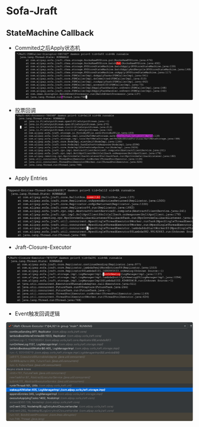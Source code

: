 # Sofa-Jraft

## StateMachine Callback

- Commited之后Apply状态机
![图Jraft-状态机Apply](../images/raft/jraft/jraft-1.png)


- 投票回调
![图2-投票回调](../images/raft/jraft/jraft-2.png)

- Apply Entries

![图3-Apply-Entries](../images/raft/jraft/jraft-3.png)

- Jraft-Closure-Executor

![图4-Jraft-Closure-Executor](../images/raft/jraft/jraft-4.png)

- Event触发回调逻辑

![图Event触发回调](../images/raft/jraft/jraft-5.png)
